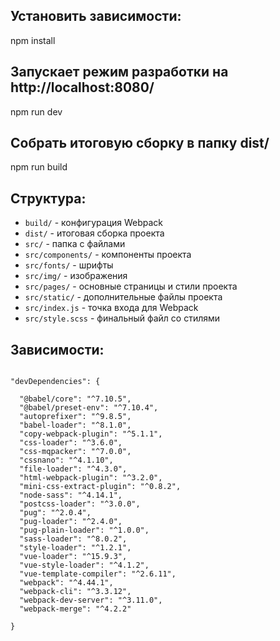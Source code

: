 ## Установить зависимости:

npm install

## Запускает режим разработки на http://localhost:8080/

npm run dev

## Собрать итоговую сборку в папку dist/

npm run build

## Структура:

- `build/` - конфигурация Webpack
- `dist/` - итоговая сборка проекта
- `src/` - папка с файлами
- `src/components/` - компоненты проекта
- `src/fonts/` - шрифты
- `src/img/` - изображения
- `src/pages/` - основные страницы и стили проекта
- `src/static/` - дополнительные файлы проекта
- `src/index.js` - точка входа для Webpack
- `src/style.scss` - финальный файл со стилями

## Зависимости:

```

"devDependencies": {

  "@babel/core": "^7.10.5",
  "@babel/preset-env": "^7.10.4",
  "autoprefixer": "^9.8.5",
  "babel-loader": "^8.1.0",
  "copy-webpack-plugin": "^5.1.1",
  "css-loader": "^3.6.0",
  "css-mqpacker": "^7.0.0",
  "cssnano": "^4.1.10",
  "file-loader": "^4.3.0",
  "html-webpack-plugin": "^3.2.0",
  "mini-css-extract-plugin": "^0.8.2",
  "node-sass": "^4.14.1",
  "postcss-loader": "^3.0.0",
  "pug": "^2.0.4",
  "pug-loader": "^2.4.0",
  "pug-plain-loader": "^1.0.0",
  "sass-loader": "^8.0.2",
  "style-loader": "^1.2.1",
  "vue-loader": "^15.9.3",
  "vue-style-loader": "^4.1.2",
  "vue-template-compiler": "^2.6.11",
  "webpack": "^4.44.1",
  "webpack-cli": "^3.3.12",
  "webpack-dev-server": "^3.11.0",
  "webpack-merge": "^4.2.2"

}

```
